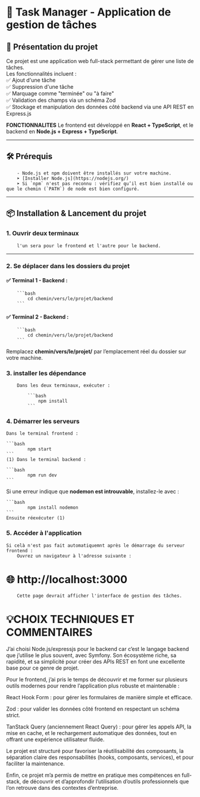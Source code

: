 # 📝 Task Manager - Application de gestion de tâches

## 🚀 Présentation du projet
Ce projet est une application web full-stack permettant de gérer une liste de tâches.  
Les fonctionnalités incluent :  
✅ Ajout d'une tâche  
✅ Suppression d'une tâche  
✅ Marquage comme "terminée" ou "à faire"  
✅ Validation des champs via un schéma Zod  
✅ Stockage et manipulation des données côté backend via une API REST en Express.js  

**FONCTIONNALITES**
    Le frontend est développé en **React + TypeScript**, et le backend en **Node.js + Express + TypeScript**.

---

## 🛠️ Prérequis

        - Node.js et npm doivent être installés sur votre machine.  
        ➤ [Installer Node.js](https://nodejs.org/)  
        ➤ Si `npm` n'est pas reconnu : vérifiez qu’il est bien installé ou que le chemin (`PATH`) de node est bien configuré.

---

## 📦 Installation & Lancement du projet

### 1. Ouvrir deux terminaux

        l'un sera pour le frontend et l'autre pour le backend.

---

### 2. Se déplacer dans les dossiers du projet

#### ✅ Terminal 1 - Backend :

        ```bash
            cd chemin/vers/le/projet/backend
        ```

#### ✅ Terminal 2 - Backend :

        ```bash
            cd chemin/vers/le/projet/backend
        ```

Remplacez **chemin/vers/le/projet/** par l’emplacement réel du dossier sur votre machine.

### 3. installer les dépendance
        Dans les deux terminaux, exécuter :

            ```bash
                npm install
            ```

### 4. Démarrer les serveurs
    Dans le terminal frontend :

    ```bash
            npm start
    ```
    (1) Dans le terminal backend :

    ```bash
            npm run dev
    ```
   Si une erreur indique que **nodemon est introuvable**, installez-le avec :

    ```bash
            npm install nodemon
    ```
    Ensuite réexécuter (1)

### 5. Accéder à l'application

    Si celà n'est pas fait automatiquemnt après le démarrage du serveur frontend :
        Ouvrez un navigateur à l'adresse suivante :
   # 🌐 http://localhost:3000
        Cette page devrait afficher l'interface de gestion des tâches.

# 💡CHOIX TECHNIQUES ET COMMENTAIRES

J’ai choisi Node.js/expressjs pour le backend car c’est le langage backend que j’utilise le plus souvent, avec Symfony. Son écosystème riche, sa rapidité, et sa simplicité pour créer des APIs REST en font une excellente base pour ce genre de projet.

Pour le frontend, j’ai pris le temps de découvrir et me former sur plusieurs outils modernes pour rendre l’application plus robuste et maintenable :

React Hook Form : pour gérer les formulaires de manière simple et efficace.

Zod : pour valider les données côté frontend en respectant un schéma strict.

TanStack Query (anciennement React Query) : pour gérer les appels API, la mise en cache, et le rechargement automatique des données, tout en offrant une expérience utilisateur fluide.

Le projet est structuré pour favoriser la réutilisabilité des composants, la séparation claire des responsabilités (hooks, composants, services), et pour faciliter la maintenance.

Enfin, ce projet m’a permis de mettre en pratique mes compétences en full-stack, de découvrir et d’approfondir l’utilisation d’outils professionnels que l’on retrouve dans des contextes d’entreprise.

